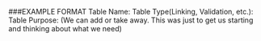 ###EXAMPLE FORMAT
Table Name:
Table Type(Linking, Validation, etc.):
Table Purpose:
(We can add or take away. This was just to get us starting and thinking about what we need)
